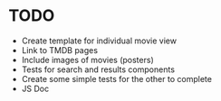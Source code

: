 # TODO

* Create template for individual movie view
* Link to TMDB pages
* Include images of movies (posters)
* Tests for search and results components
* Create some simple tests for the other to complete
* JS Doc
